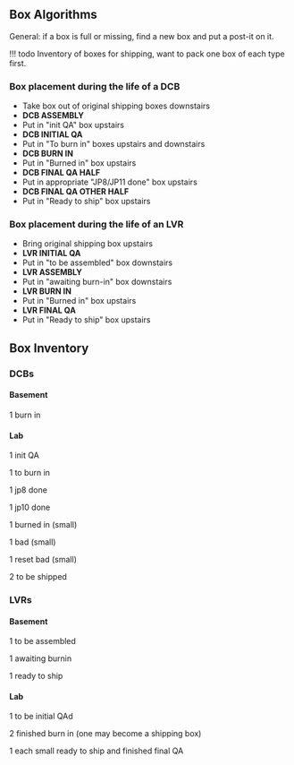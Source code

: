 ## Box Algorithms

General: if a box is full or missing, find a new box and put a post-it on it.

!!! todo
    Inventory of boxes for shipping, want to pack one box of each type first.

### Box placement during the life of a DCB

- Take box out of original shipping boxes downstairs
- **DCB ASSEMBLY**
- Put in "init QA" box upstairs
- **DCB INITIAL QA**
- Put in "To burn in" boxes upstairs and downstairs
- **DCB BURN IN**
- Put in "Burned in" box upstairs
- **DCB FINAL QA HALF**
- Put in appropriate "JP8/JP11 done" box upstairs
- **DCB FINAL QA OTHER HALF**
- Put in "Ready to ship" box upstairs

### Box placement during the life of an LVR

- Bring original shipping box upstairs
- **LVR INITIAL QA**
- Put in "to be assembled" box downstairs
- **LVR ASSEMBLY**
- Put in "awaiting burn-in" box downstairs
- **LVR BURN IN**
- Put in "Burned in" box upstairs
- **LVR FINAL QA**
- Put in "Ready to ship" box upstairs


## Box Inventory

### DCBs

#### Basement

1 burn in

#### Lab

1 init QA

1 to burn in

1 jp8 done

1 jp10 done

1 burned in (small)

1 bad (small)

1 reset bad (small)

2 to be shipped

### LVRs

#### Basement

1 to be assembled

1 awaiting burnin

1 ready to ship

#### Lab

1 to be initial QAd

2 finished burn in (one may become a shipping box)

1 each small ready to ship and finished final QA
